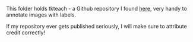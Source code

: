 This folder holds tkteach - a Github repository I found [here](https://github.com/Serhiy-Shekhovtsov/tkteach), very handy to 
annotate images with labels.

If my repository ever gets published seriously, I will make sure to attribute
credit correctly!